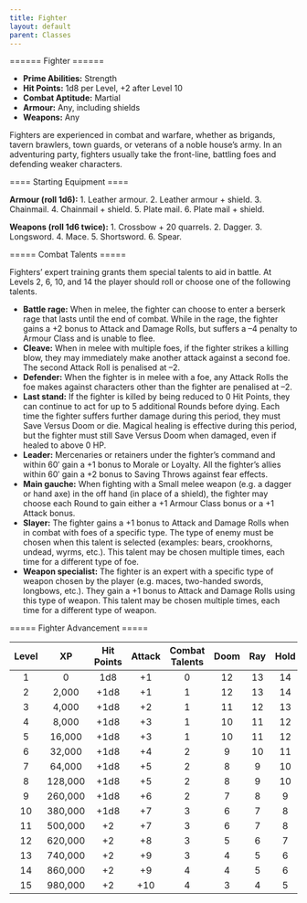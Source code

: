 ```yaml
---
title: Fighter
layout: default
parent: Classes
---
```


====== Fighter ======

  * **Prime Abilities:** Strength
  * **Hit Points:** 1d8 per Level, +2 after Level 10
  * **Combat Aptitude:** Martial
  * **Armour:** Any, including shields
  * **Weapons:** Any

Fighters are experienced in combat and warfare, whether as brigands, tavern brawlers, town guards, or veterans of a noble house’s army. In an adventuring party, fighters usually take the front-line, battling foes and defending weaker characters.

==== Starting Equipment ====

**Armour (roll 1d6):** 1. Leather armour. 2. Leather armour + shield. 3. Chainmail. 4. Chainmail + shield. 5. Plate mail. 6. Plate mail + shield.

**Weapons (roll 1d6 twice):** 1. Crossbow + 20 quarrels. 2. Dagger. 3. Longsword. 4. Mace. 5. Shortsword. 6. Spear.

===== Combat Talents =====

Fighters’ expert training grants them special talents to aid in battle. At Levels 2, 6, 10, and 14 the player should roll or choose one of the following talents.

  - **Battle rage:** When in melee, the fighter can choose to enter a berserk rage that lasts until the end of combat. While in the rage, the fighter gains a +2 bonus to Attack and Damage Rolls, but suffers a –4 penalty to Armour Class and is unable to flee. 
  - **Cleave:** When in melee with multiple foes, if the fighter strikes a killing blow, they may immediately make another attack against a second foe. The second Attack Roll is penalised at –2.
  - **Defender:** When the fighter is in melee with a foe, any Attack Rolls the foe makes against characters other than the fighter are penalised at –2.
  - **Last stand:** If the fighter is killed by being reduced to 0 Hit Points, they can continue to act for up to 5 additional Rounds before dying. Each time the fighter suffers further damage during this period, they must Save Versus Doom or die. Magical healing is effective during this period, but the fighter must still Save Versus Doom when damaged, even if healed to above 0 HP.
  - **Leader:** Mercenaries or retainers under the fighter’s command and within 60′ gain a +1 bonus to Morale or Loyalty. All the fighter’s allies within 60′ gain a +2 bonus to Saving Throws against fear effects.
  - **Main gauche:** When fighting with a Small melee weapon (e.g. a dagger or hand axe) in the off hand (in place of a shield), the fighter may choose each Round to gain either a +1 Armour Class bonus or a +1 Attack bonus.
  - **Slayer:** The fighter gains a +1 bonus to Attack and Damage Rolls when in combat with foes of a specific type. The type of enemy must be chosen when this talent is selected (examples: bears, crookhorns, undead, wyrms, etc.). This talent may be chosen multiple times, each time for a different type of foe.
  - **Weapon specialist:** The fighter is an expert with a specific type of weapon chosen by the player (e.g. maces, two-handed swords, longbows, etc.). They gain a +1 bonus to Attack and Damage Rolls using this type of weapon. This talent may be chosen multiple times, each time for a different type of weapon.

===== Fighter Advancement =====

| Level | XP | Hit Points | Attack | Combat Talents | Doom | Ray | Hold | Blast | Spell |
| :---: | :---: | :---: | :---: | :---: | :---: | :---: | :---: | :---: | :---: |
| 1 | 0 | 1d8 | +1 | 0 | 12 | 13 | 14 | 15 | 16 |
| 2 | 2,000 | +1d8 | +1 | 1 | 12 | 13 | 14 | 15 | 16 |
| 3 | 4,000 | +1d8 | +2 | 1 | 11 | 12 | 13 | 14 | 15 |
| 4 | 8,000 | +1d8 | +3 | 1 | 10 | 11 | 12 | 13 | 14 |
| 5 | 16,000 | +1d8 | +3 | 1 | 10 | 11 | 12 | 13 | 14 |
| 6 | 32,000 | +1d8 | +4 | 2 | 9 | 10 | 11 | 12 | 13 |
| 7 | 64,000 | +1d8 | +5 | 2 | 8 | 9 | 10 | 11 | 12 |
| 8 | 128,000 | +1d8 | +5 | 2 | 8 | 9 | 10 | 11 | 12 |
| 9 | 260,000 | +1d8 | +6 | 2 | 7 | 8 | 9 | 10 | 11 |
| 10 | 380,000 | +1d8 | +7 | 3 | 6 | 7 | 8 | 9 | 10 |
| 11 | 500,000 | +2 | +7 | 3 | 6 | 7 | 8 | 9 | 10 |
| 12 | 620,000 | +2 | +8 | 3 | 5 | 6 | 7 | 8 | 9 |
| 13 | 740,000 | +2 | +9 | 3 | 4 | 5 | 6 | 7 | 8 |
| 14 | 860,000 | +2 | +9 | 4 | 4 | 5 | 6 | 7 | 8 |
| 15 | 980,000 | +2 | +10 | 4 | 3 | 4 | 5 | 6 | 7 |